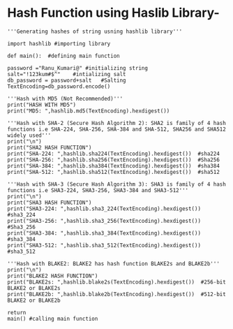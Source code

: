 # Hash Function using Haslib Library-




    '''Generating hashes of string usning hashlib library'''

    import hashlib #importing library

    def main():  #defining main function
    
    password ="Ranu_Kumari@" #initializing string
    salt="!123kum#$^"    #intializing salt
    db_password = password+salt   #Salting
    TextEncoding=db_password.encode() 

    '''Hash with MD5 (Not Recommended)'''
    print("HASH WITH MD5")
    print("MD5: ",hashlib.md5(TextEncoding).hexdigest())

    '''Hash with SHA-2 (Secure Hash Algorithm 2): SHA2 is family of 4 hash functions i.e SHA-224, SHA-256, SHA-384 and SHA-512, SHA256 and SHA512 widely used'''
    print("\n")
    print("SHA2 HASH FUNCTION")
    print("SHA-224: ",hashlib.sha224(TextEncoding).hexdigest())  #sha224
    print("SHA-256: ",hashlib.sha256(TextEncoding).hexdigest())  #Sha256
    print("SHA-384: ",hashlib.sha384(TextEncoding).hexdigest())  #sha384
    print("SHA-512: ",hashlib.sha512(TextEncoding).hexdigest())  #sha512

    '''Hash with SHA-3 (Secure Hash Algorithm 3): SHA3 is family of 4 hash functions i.e SHA3-224, SHA3-256, SHA3-384 and SHA3-512'''
    print("\n")
    print("SHA3 HASH FUNCTION")
    print("SHA3-224: ",hashlib.sha3_224(TextEncoding).hexdigest())  #sha3_224
    print("SHA3-256: ",hashlib.sha3_256(TextEncoding).hexdigest())  #Sha3_256
    print("SHA3-384: ",hashlib.sha3_384(TextEncoding).hexdigest())  #sha3_384
    print("SHA3-512: ",hashlib.sha3_512(TextEncoding).hexdigest())  #sha3_512

    '''Hash with BLAKE2: BLAKE2 has hash function BLAKE2s and BLAKE2b'''
    print("\n")
    print("BLAKE2 HASH FUNCTION")
    print("BLAKE2s: ",hashlib.blake2s(TextEncoding).hexdigest())  #256-bit BLAKE2 or BLAKE2s
    print("BLAKE2b: ",hashlib.blake2b(TextEncoding).hexdigest())  #512-bit BLAKE2 or BLAKE2b

    return
    main() #calling main function 
